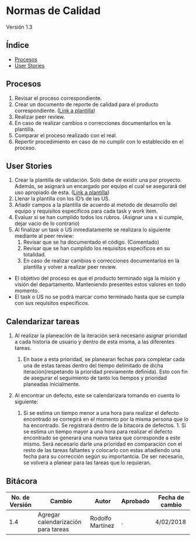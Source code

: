 # Normas de Calidad
Versión 1.3


## Índice
* [Procesos](#procesos)
* [User Stories](#US)

<a id="procesos"></a>
## Procesos

1. Revisar el proceso correspondiente.
1. Crear un documento de reporte de calidad para el producto correspondiente. ([Link a plantilla](https://docs.google.com/document/d/15oornAUCWT1yzm99BOdBoMFmlb2Im9zS4xnGPaqICj0/edit))
1. Realizar peer review.
1. En caso de realizar cambios o correcciones documentarlos en la plantilla.
1. Comparar el proceso realizado con el real.
1. Repertir procedimiento en caso de no cumplir con lo establecido en el proceso.

<a id="US"></a>
## User Stories

1. Crear la plantilla de validación. Solo debe de existir una por proyecto. Además, se asignará un encargado por equipo el cual se asegurará del uso apropiado de esta.  ([Link a plantilla](https://docs.google.com/spreadsheets/d/1Sqc37nXJkPJiw0T0BJ-GhtfTWmNsYuW5yb1orBni9XQ/edit#gid=0))
1. Llenar la plantilla con los ID’s de las US.
1. Añadir campos a la plantilla de acuerdo al metodo de desarrollo del equipo y requisitos especificos para cada task y work item.
1. Evaluar si se han cumplido todos los rubros. (Asignar una x si cumple, dejar vacio de lo contrario)
1. Al finalizar un task o US inmediatamente se realizara lo siguiente mediante al peer review:
    1. Revisar que se ha documentado el código. (Comentado)
    1. Revisar que se han cumplido los requisitos especificos en su totalidad.
    1. En caso de realizar cambios o correcciones documentarlos en la plantilla y volver a realizar peer review. 

* El objetivo del proceso es que el producto terminado siga la misión y visión del departamento. Manteniendo presentes estos valores en todo momento. 
* El task o US no se podrá marcar como terminado hasta que se cumpla con sus requisitos especificos.

## Calendarizar tareas
1.  Al realizar la planeación de la iteración será necesario asignar prioridad a cada historia de usuario y dentro de esta misma, a las diferentes tareas.
    1. En base a esta prioridad, se planearan fechas para completar cada una de estas tareas dentro del tiempo delimitado de dicha      iteración(respetando la prioridad previamente definida). Esto con fin de asegurar el seguimiento de tanto los tiempos y prioridad planeadas inicialmente.
 
 
 1.  Al encontrar un defecto, este se calendarizara tomando en cuenta lo siguiente:
        1. Si se estima un tiempo menor a una hora para realizar el defecto encontrado se corregirá en el momento por la misma persona que lo ha encontrado. Se registrará dentro de la bitacora de defectos.
         1. Si se estima un tiempo mayor a una hora para realizar el defecto encontrado se generará una nueva tarea que corresponde a este mismo. Será necesario darle una prioridad en comparación con el resto de las tareas faltantes y colocarlo con estas añadiendo una fecha para su corrección según su importantcia. De ser necesario, se volvera a planear para las tareas que lo requieran.


## Bitácora


No. de Versión | Cambio | Autor | Aprobado | Fecha de cambio
---------------|--------|-------|----------|----------------
1.4 | Agregar calendarización para tareas | Rodolfo Martínez | . | 4/02/2018

